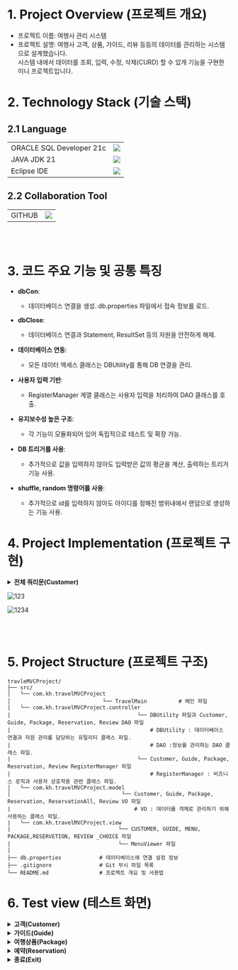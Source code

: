 # 1. Project Overview (프로젝트 개요)

- 프로젝트 이름: 여행사 관리 시스템
- 프로젝트 설명: 여행사 고객, 상품, 가이드, 리뷰 등등의 데이터를 관리하는 시스템으로 설계했습니다.<br>
   시스템 내에서 데이터를 조회, 입력, 수정, 삭제(CURD) 할 수 있게 기능을 구현한 미니 프로젝트입니다.

# 2. Technology Stack (기술 스택)

## 2.1 Language

|             |                                                                                                          |
| ----------- | -------------------------------------------------------------------------------------------------------- |
| ORACLE SQL Developer 21c | <img src="https://img.shields.io/badge/oracle-F80000?style=for-the-badge&logo=oracle&logoColor=white">   |
| JAVA JDK 21 | <img src="https://img.shields.io/badge/java-007396?style=for-the-badge&logo=java&logoColor=white">       |
| Eclipse IDE | <img src="https://img.shields.io/badge/Eclipse-2C2255?style=for-the-badge&logo=eclipse logoColor=white"> |

## 2.2 Collaboration Tool

|        |                                                                                                               |
| ------ | ------------------------------------------------------------------------------------------------------------- |
| GITHUB | <img src="https://img.shields.io/badge/github-%23121011.svg?style=for-the-badge&logo=github&logoColor=white"> |
<br/>
<br/>

# 3. 코드 주요 기능 및 공통 특징

- **dbCon**:

  - 데이터베이스 연결을 생성. db.properties 파일에서 접속 정보를 로드.

- **dbClose**:

  - 데이터베이스 연결과 Statement, ResultSet 등의 자원을 안전하게 해제.

- **데이터베이스 연동**:

  - 모든 데이터 액세스 클래스는 DBUtility를 통해 DB 연결을 관리.

- **사용자 입력 기반**:

  - RegisterManager 계열 클래스는 사용자 입력을 처리하여 DAO 클래스를 호출.

- **유지보수성 높은 구조**:

  - 각 기능이 모듈화되어 있어 독립적으로 테스트 및 확장 가능.

- **DB 트리거를 사용**:
  - 추가적으로 값을 입력하지 않아도 입력받은 값의 평균을 계산, 출력하는 트리거 기능 사용.

- **shuffle, random 명령어를 사용**:
  - 추가적으로 id를 입력하지 않아도 아이디를 정해진 범위내에서 랜덤으로 생성하는 기능 사용.

# 4. Project Implementation (프로젝트 구현)
<details>
<summary><b>전체 쿼리문(Customer)</b></summary>
  
```sql
-- DROP 기존 테이블 및 시퀀스
BEGIN
    EXECUTE IMMEDIATE 'DROP TABLE REVIEW CASCADE CONSTRAINTS';
    EXECUTE IMMEDIATE 'DROP TABLE RESERVATION CASCADE CONSTRAINTS';
    EXECUTE IMMEDIATE 'DROP TABLE PACKAGE CASCADE CONSTRAINTS';
    EXECUTE IMMEDIATE 'DROP TABLE GUIDE CASCADE CONSTRAINTS';
    EXECUTE IMMEDIATE 'DROP TABLE CUSTOMER CASCADE CONSTRAINTS';
    EXECUTE IMMEDIATE 'DROP SEQUENCE CUSTOMER_SEQ';
    EXECUTE IMMEDIATE 'DROP SEQUENCE GUIDE_SEQ';
    EXECUTE IMMEDIATE 'DROP SEQUENCE PACKAGE_SEQ';
    EXECUTE IMMEDIATE 'DROP SEQUENCE RESERVATION_SEQ';
    EXECUTE IMMEDIATE 'DROP SEQUENCE REVIEW_SEQ';
EXCEPTION
    WHEN OTHERS THEN NULL;
END;
/

-- 고객 테이블
CREATE TABLE CUSTOMER (
    NO NUMBER, --PK
    ID VARCHAR2(30), --UK
    NAME VARCHAR2(50) NOT NULL,
    BIRTH NUMBER NOT NULL,
    NATIONAL VARCHAR2(20) NOT NULL,
    GENDER VARCHAR2(10) NOT NULL,
    EMAIL VARCHAR2(50) NOT NULL,
    PHONE VARCHAR2(14) NOT NULL
);
Alter table CUSTOMER add constraint CUSTOMER_NO_PK primary key(NO);
Alter table CUSTOMER add constraint CUSTOMER_ID_UK UNIQUE(ID);

CREATE SEQUENCE CUSTOMER_SEQ
START WITH 1
INCREMENT BY 1;

-- 가이드 테이블
CREATE TABLE GUIDE (
    NO NUMBER, --PK
    ID VARCHAR2(30), --UK
    NAME VARCHAR(50) NOT NULL,
    PHONE VARCHAR(15) NOT NULL,
    LANGUAGES VARCHAR(100) NOT NULL
);
Alter table GUIDE add constraint GUIDE_NO_PK primary key(NO);
Alter table GUIDE add constraint GUIDE_ID_UK UNIQUE(ID);

CREATE SEQUENCE GUIDE_SEQ
START WITH 1
INCREMENT BY 1;

-- 여행상품 테이블
CREATE TABLE PACKAGE (
    NO NUMBER, --PK
    ID VARCHAR2(30),--UK
    NAME VARCHAR2(50) NOT NULL,
    NATIONAL VARCHAR2(20) NOT NULL,
    PRICE NUMBER NOT NULL,
    GUIDE_ID VARCHAR2(30), --FK
    SDATE DATE DEFAULT SYSDATE,
    EDATE DATE DEFAULT SYSDATE
);
Alter table PACKAGE add constraint PACKAGE_NO_PK primary key(NO);
Alter table PACKAGE add constraint PACKAGE_ID_UK UNIQUE(ID);
Alter table PACKAGE add constraint PACKAGE_GUIDE_ID_FK
    FOREIGN key(GUIDE_ID) References GUIDE(ID) on delete set null;


CREATE SEQUENCE PACKAGE_SEQ
START WITH 1
INCREMENT BY 1;

-- 예약 테이블
CREATE TABLE RESERVATION(
    NO NUMBER, --PK
    ID VARCHAR2(30), --UK
    CUST_ID VARCHAR2(30), --FK
    PACK_ID VARCHAR2(30), --FK
    METHOD VARCHAR2(20) NOT NULL,
    RDATE DATE DEFAULT SYSDATE
);
Alter table RESERVATION add constraint RESERVATION_NO_PK primary key(NO);
Alter table RESERVATION add constraint RESERVATION_ID_UK UNIQUE(ID);
Alter table RESERVATION add constraint RESERVATION_CUST_ID_FK
    FOREIGN key(CUST_ID) References CUSTOMER(ID) on delete set null;
Alter table RESERVATION add constraint RESERVATION_PACK_ID_FK
    FOREIGN key(PACK_ID) References PACKAGE(ID) on delete set null;
ALTER TABLE RESERVATION MODIFY RDATE DEFAULT SYSDATE;

CREATE SEQUENCE RESERVATION_SEQ
START WITH 1
INCREMENT BY 1;

-- 리뷰 테이블
CREATE TABLE REVIEW(
    NO NUMBER, --PK
    RESERV_ID VARCHAR2(30), --FK
    GUIDE_REVIEW NUMBER(2) NOT NULL,
    SCHE_REVIEW NUMBER(2) NOT NULL,
    AVG_REVIEW NUMBER(3, 1)
);
Alter table REVIEW add constraint REVIEW_NO_PK primary key(NO);
Alter table REVIEW add constraint REVIEW_RESERV_ID_FK
    FOREIGN key(RESERV_ID) References RESERVATION(ID) on delete set null;

CREATE SEQUENCE REVIEW_SEQ
START WITH 1
INCREMENT BY 1;

COMMIT;


--=============================================================================================
-- 리뷰의 평균값 구하는 트리거
CREATE OR REPLACE TRIGGER REVIEW_TRIGGER
BEFORE INSERT OR UPDATE ON REVIEW
FOR EACH ROW
BEGIN
    IF :NEW.GUIDE_REVIEW IS NOT NULL AND :NEW.SCHE_REVIEW IS NOT NULL THEN
        :NEW.AVG_REVIEW := (:NEW.GUIDE_REVIEW + :NEW.SCHE_REVIEW) / 2;
    ELSE
        -- 기본값 설정
        :NEW.AVG_REVIEW := 0;
    END IF;
END;
/
```

</details>


![123](https://github.com/user-attachments/assets/36cf1609-5b5b-4218-a5ea-180ff3e9985d)


![1234](https://github.com/user-attachments/assets/68d5b5e7-3ba9-451b-9536-6120469f80cc)


<br/>
<br/>

# 5. Project Structure (프로젝트 구조)

```plaintext
travleMVCProject/
├── src/
│   └── com.kh.travelMVCProject
│                             └── TravelMain          # 메인 파일
|   └── com.kh.travelMVCProject.controller
|                                        └── DBUtility 파일과 Customer, Guide, Package, Reservation, Review DAO 파일
|                                            # DBUtility : 데이터베이스 연결과 자원 관리를 담당하는 유틸리티 클래스 파일.
|                                            # DAO :정보를 관리하는 DAO 클래스 파일.
|                                        └── Customer, Guide, Package, Reservation, Review RegisterManager 파일
|                                            # RegisterManager : 비즈니스 로직과 사용자 상호작용 관련 클래스 파일.
│   └── com.kh.travelMVCProject.model
│                                   └── Customer, Guide, Package, Reservation, ReservationAll, Review VO 파일
|                                       # VO : 데이터를 객체로 관리하기 위해 사용하는 클래스 파일.
|   └── com.kh.travelMVCProject.view
|                                  └── CUSTOMER, GUIDE, MENU, PACKAGE,RESERVETION, REVIEW _CHOICE 파일
|                                  └── MenuViewer 파일
|
├── db.properties            # 데이터베이스에 연결 설정 정보
├── .gitignore               # Git 무시 파일 목록
└── README.md                # 프로젝트 개요 및 사용법
```

# 6. Test view (테스트 화면)

<details>
<summary><b>고객(Customer)</b></summary>
<p>1. 입력하기</p>
  
![고객정보 1](https://github.com/user-attachments/assets/b646d878-4aa2-4229-8ca4-221f783e788a)

<p>2. 수정하기</p>

![고객정보 2](https://github.com/user-attachments/assets/f81a7c1b-6cdf-4df5-bd29-12de4461d2ac)


<p>3. 삭제하기</p>

![고객정보 3](https://github.com/user-attachments/assets/23a64674-798f-430c-b71a-50f83d697f55)


<p>4. 정렬하기</p>

![고객정보 4](https://github.com/user-attachments/assets/a82fa7ad-3e47-48b2-913d-795ff5915914)


</details>

<details>
<summary><b>가이드(Guide)</b></summary>
<p>1. 입력하기</p>

![가이드정보 1](https://github.com/user-attachments/assets/ba2ddfb8-f39c-4c6a-9854-9494bec470ff)


<p>2. 수정하기</p>

![가이드정보 2](https://github.com/user-attachments/assets/7284bfb8-06d5-49db-b7da-2e538ba131ae)


<p>3. 삭제하기</p>

![가이드정보 3](https://github.com/user-attachments/assets/878d576e-26fb-47db-87f9-508158bd27a9)
![가이드정보 3 1](https://github.com/user-attachments/assets/233b4c3f-058f-40b4-98a4-b126534736d5)

<p>4. 정렬하기</p>

![가이드정보 4](https://github.com/user-attachments/assets/e3a2beae-3a97-4ece-a13e-ee8f68f53da3)

</details>

<details>
<summary><b>여행상품(Package)</b></summary>
<p>1. 입력하기</p>

![여행상품정보 1](https://github.com/user-attachments/assets/e8767b04-bb84-4071-b0ac-0e846d9427bc)


<p>2. 수정하기</p>

![여행상품정보 2](https://github.com/user-attachments/assets/44fdab06-6c21-4162-8e9b-90b7cc779ada)


<p>3. 삭제하기</p>

![여행상품정보 3](https://github.com/user-attachments/assets/1498d29f-1df2-470d-a04a-004d27c17d85)


<p>4. 정렬하기</p>

![여행상품정보 4](https://github.com/user-attachments/assets/9cee4851-f8ca-407b-8bf4-96ab1d10b706)


</details>

<details>
<summary><b>예약(Reservation)</b></summary>
<p>1. 입력하기</p>

![예약정보 1](https://github.com/user-attachments/assets/4e75d804-7721-457c-bd67-281a01001694)


<p>2. 수정하기</p>

![예약정보 2](https://github.com/user-attachments/assets/6fbb98aa-3f0c-4400-a915-91ba59e4719b)


<p>3. 삭제하기</p>

![예약정보 3](https://github.com/user-attachments/assets/40f38a35-13dc-47db-909b-38330fa86c23)


<p>4. 정렬하기</p>

![예약정보 4](https://github.com/user-attachments/assets/d722d8e1-dbad-4436-9f0d-7baef168572c)


</details>

<details>
<summary><b>종료(Exit)</b></summary>

<p>입력하기</p>

![프로그램종료](https://github.com/user-attachments/assets/0a10b526-9541-4dd8-8bb5-7e9adebe1779)


</details>

<br>
<br>
<br>



<br/>

<br/>
<br/>
